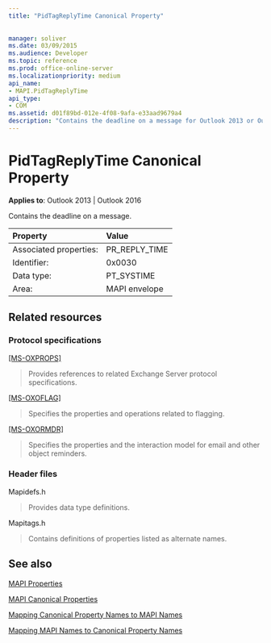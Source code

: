 ```yaml
---
title: "PidTagReplyTime Canonical Property"
 
 
manager: soliver
ms.date: 03/09/2015
ms.audience: Developer
ms.topic: reference
ms.prod: office-online-server
ms.localizationpriority: medium
api_name:
- MAPI.PidTagReplyTime
api_type:
- COM
ms.assetid: d01f89bd-012e-4f08-9afa-e33aad9679a4
description: "Contains the deadline on a message for Outlook 2013 or Outlook 2016."
---
```


# PidTagReplyTime Canonical Property

  
  
**Applies to**: Outlook 2013 | Outlook 2016 
  
Contains the deadline on a message. 
  
|Property |Value |
|:-----|:-----|
|Associated properties:  <br/> |PR_REPLY_TIME  <br/> |
|Identifier:  <br/> |0x0030  <br/> |
|Data type:  <br/> |PT_SYSTIME  <br/> |
|Area:  <br/> |MAPI envelope  <br/> |
   
## Related resources

### Protocol specifications

[[MS-OXPROPS]](https://msdn.microsoft.com/library/f6ab1613-aefe-447d-a49c-18217230b148%28Office.15%29.aspx)
  
> Provides references to related Exchange Server protocol specifications.
    
[[MS-OXOFLAG]](https://msdn.microsoft.com/library/f1e50be4-ed30-4c2a-b5cb-8ff3aaaf9b91%28Office.15%29.aspx)
  
> Specifies the properties and operations related to flagging.
    
[[MS-OXORMDR]](https://msdn.microsoft.com/library/5454ebcc-e5d1-4da8-a598-d393b101caab%28Office.15%29.aspx)
  
> Specifies the properties and the interaction model for email and other object reminders.
    
### Header files

Mapidefs.h
  
> Provides data type definitions.
    
Mapitags.h
  
> Contains definitions of properties listed as alternate names.
    
## See also



[MAPI Properties](mapi-properties.md)
  
[MAPI Canonical Properties](mapi-canonical-properties.md)
  
[Mapping Canonical Property Names to MAPI Names](mapping-canonical-property-names-to-mapi-names.md)
  
[Mapping MAPI Names to Canonical Property Names](mapping-mapi-names-to-canonical-property-names.md)

